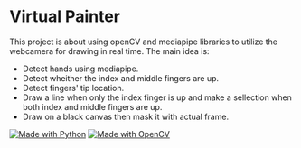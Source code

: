 # Virtual Painter

This project is about using openCV and mediapipe libraries to utilize the webcamera for drawing in real time.
The main idea is:

* Detect hands using mediapipe.
* Detect wheither the index and middle fingers are up.
* Detect fingers' tip location.
* Draw a line when only the index finger is up and make a sellection when both index and middle fingers are up.
* Draw on a black canvas then mask it with actual frame.


[![Made with Python](https://img.shields.io/badge/Made%20with%20-Python-red?style=for-the-badge&logo=python)](http://www.python.org/)
[![Made with OpenCV](https://img.shields.io/badge/Made%20with%20-openCv?style=for-the-badge&logo=openCV)](https://opencv.org/)
